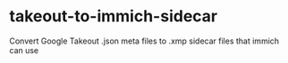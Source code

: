 # takeout-to-immich-sidecar
Convert Google Takeout .json meta files to .xmp sidecar files that immich can use
